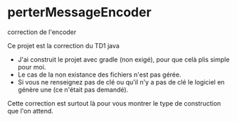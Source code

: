 # perterMessageEncoder

correction de l'encoder

Ce projet est la correction du TD1 java
- J'ai construit le projet avec gradle (non exigé), pour que celà plis simple pour moi.
- Le cas de la non existance des fichiers n'est pas gérée.
- Si vous ne renseignez pas de clé ou qu'il n'y a pas de clé le logiciel en génère une (ce n'était pas demandé).

Cette correction est surtout là pour vous montrer le type de construction que l'on attend.
